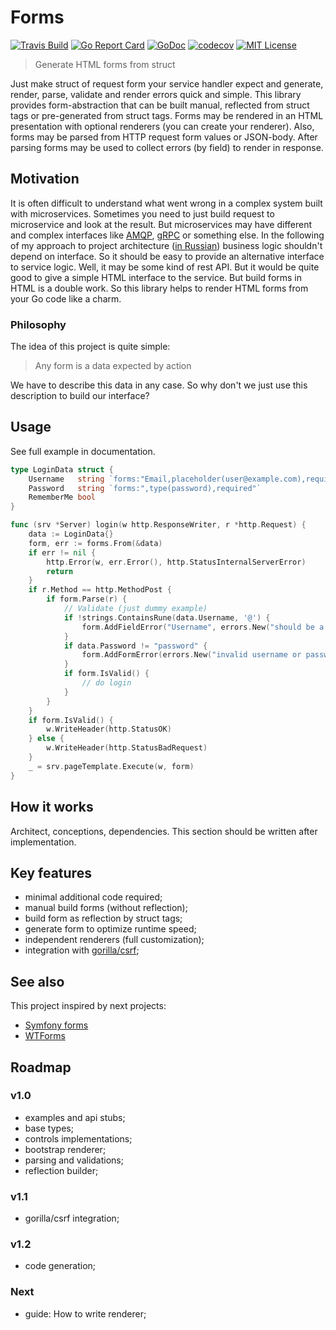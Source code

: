 # Forms

[![Travis Build](https://travis-ci.com/vporoshok/forms.svg?branch=master)](https://travis-ci.com/vporoshok/forms)
[![Go Report Card](https://goreportcard.com/badge/github.com/vporoshok/forms)](https://goreportcard.com/report/github.com/vporoshok/forms)
[![GoDoc](http://img.shields.io/badge/GoDoc-Reference-blue.svg)](https://godoc.org/github.com/vporoshok/forms)
[![codecov](https://codecov.io/gh/vporoshok/forms/branch/master/graph/badge.svg)](https://codecov.io/gh/vporoshok/forms)
[![MIT License](https://img.shields.io/github/license/mashape/apistatus.svg)](LICENSE)

> Generate HTML forms from struct

Just make struct of request form your service handler expect and generate, render, parse, validate and render errors quick and simple. This library provides form-abstraction that can be built manual, reflected from struct tags or pre-generated from struct tags. Forms may be rendered in an HTML presentation with optional renderers (you can create your renderer). Also, forms may be parsed from HTTP request form values or JSON-body. After parsing forms may be used to collect errors (by field) to render in response.

## Motivation

It is often difficult to understand what went wrong in a complex system built with microservices. Sometimes you need to just build request to microservice and look at the result. But microservices may have different and complex interfaces like [AMQP](https://en.wikipedia.org/wiki/Advanced_Message_Queuing_Protocol), [gRPC](https://en.wikipedia.org/wiki/GRPC) or something else. In the following of my approach to project architecture ([in Russian](https://vporoshok.me/post/2018/04/clean-architect/)) business logic shouldn't depend on interface. So it should be easy to provide an alternative interface to service logic. Well, it may be some kind of rest API. But it would be quite good to give a simple HTML interface to the service. But build forms in HTML is a double work. So this library helps to render HTML forms from your Go code like a charm.

### Philosophy

The idea of this project is quite simple:

> Any form is a data expected by action

We have to describe this data in any case. So why don't we just use this description to build our interface?

## Usage

See full example in documentation.

```go
type LoginData struct {
    Username   string `forms:"Email,placeholder(user@example.com),required"`
    Password   string `forms:",type(password),required"`
    RememberMe bool
}

func (srv *Server) login(w http.ResponseWriter, r *http.Request) {
    data := LoginData{}
    form, err := forms.From(&data)
    if err != nil {
        http.Error(w, err.Error(), http.StatusInternalServerError)
        return
    }
    if r.Method == http.MethodPost {
        if form.Parse(r) {
            // Validate (just dummy example)
            if !strings.ContainsRune(data.Username, '@') {
                form.AddFieldError("Username", errors.New("should be a valid email"))
            }
            if data.Password != "password" {
                form.AddFormError(errors.New("invalid username or password"))
            }
            if form.IsValid() {
                // do login
            }
        }
    }
    if form.IsValid() {
        w.WriteHeader(http.StatusOK)
    } else {
        w.WriteHeader(http.StatusBadRequest)
    }
    _ = srv.pageTemplate.Execute(w, form)
}
```

## How it works

Architect, conceptions, dependencies. This section should be written after implementation.

## Key features

* minimal additional code required;
* manual build forms (without reflection);
* build form as reflection by struct tags;
* generate form to optimize runtime speed;
* independent renderers (full customization);
* integration with [gorilla/csrf](https://github.com/gorilla/csrf);

## See also

This project inspired by next projects:
* [Symfony forms](https://symfony.com/doc/current/forms.html)
* [WTForms](https://wtforms.readthedocs.io/en/stable/)

## Roadmap

### v1.0
* examples and api stubs;
* base types;
* controls implementations;
* bootstrap renderer;
* parsing and validations;
* reflection builder;

### v1.1
* gorilla/csrf integration;

### v1.2
* code generation;

### Next
* guide: How to write renderer;
